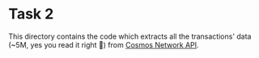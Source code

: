 # Task 2

This directory contains the code which extracts all the transactions' data (~5M, yes you read it right 🤯) from 
[Cosmos Network API](https://api.cosmos.network/blocks/).
